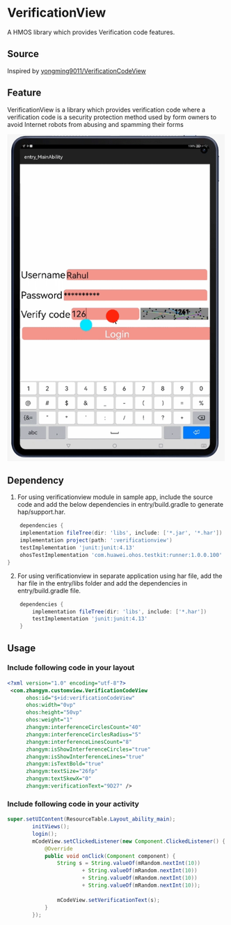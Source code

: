 # VerificationView

A HMOS library which provides Verification code features.

## Source

Inspired by [yongming9011/VerificationCodeView](https://github.com/yongming9011/VerificationCodeView)

## Feature
VerificationView is a library which provides verification code where a 
verification code is a security protection method used by form owners to 
avoid Internet robots from abusing and spamming their forms

<img src="screenshot/VerificationView.gif" width="500">


## Dependency
1. For using verificationview module in sample app, include the source code and add the below dependencies in entry/build.gradle to generate hap/support.har.
```groovy
    dependencies {
    implementation fileTree(dir: 'libs', include: ['*.jar', '*.har'])
    implementation project(path: ':verificationview')
    testImplementation 'junit:junit:4.13'
    ohosTestImplementation 'com.huawei.ohos.testkit:runner:1.0.0.100'
}
```
2. For using verificationview in separate application using har file, add the har file in the entry/libs folder and add the dependencies in entry/build.gradle file.
```groovy
	dependencies {
		implementation fileTree(dir: 'libs', include: ['*.har'])
		testImplementation 'junit:junit:4.13'
	}
```

## Usage
### Include following code in your layout
``` xml
<?xml version="1.0" encoding="utf-8"?>
 <com.zhangym.customview.VerificationCodeView
      ohos:id="$+id:verificationCodeView"
      ohos:width="0vp"
      ohos:height="50vp"
      ohos:weight="1"
      zhangym:interferenceCirclesCount="40"
      zhangym:interferenceCirclesRadius="5"
      zhangym:interferenceLinesCount="8"
      zhangym:isShowInterferenceCircles="true"
      zhangym:isShowInterferenceLines="true"
      zhangym:isTextBold="true"
      zhangym:textSize="26fp"
      zhangym:textSkewX="0"
      zhangym:verificationText="9D27" />
```

### Include following code in your activity
``` java 
super.setUIContent(ResourceTable.Layout_ability_main);
        initViews();
        login();
        mCodeView.setClickedListener(new Component.ClickedListener() {
            @Override
            public void onClick(Component component) {
                String s = String.valueOf(mRandom.nextInt(10))
                        + String.valueOf(mRandom.nextInt(10))
                        + String.valueOf(mRandom.nextInt(10))
                        + String.valueOf(mRandom.nextInt(10));

                mCodeView.setVerificationText(s);
            }
        });
```
